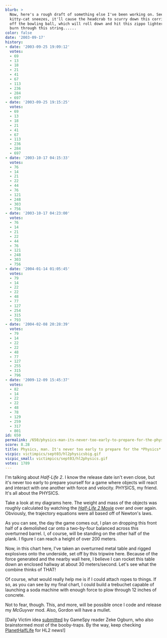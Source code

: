 ```yaml
---
blurb: >
  Now, here's a rough draft of something else I've been working on. See, when the
  kitty-cat sneezes, it'll cause the headcrab to scurry down this corridor, triggering
  off the bowling ball, which will roll down and hit this zippo lighter, which will
  burn through this string......
color: false
date: '2003-09-17'
history:
- date: '2003-09-25 19:09:12'
  votes:
  - 69
  - 13
  - 18
  - 21
  - 41
  - 67
  - 113
  - 236
  - 284
  - 697
- date: '2003-09-25 19:15:25'
  votes:
  - 69
  - 13
  - 18
  - 21
  - 41
  - 67
  - 113
  - 236
  - 284
  - 697
- date: '2003-10-17 04:15:33'
  votes:
  - 76
  - 14
  - 21
  - 22
  - 44
  - 76
  - 121
  - 248
  - 303
  - 756
- date: '2003-10-17 04:23:00'
  votes:
  - 76
  - 14
  - 21
  - 22
  - 44
  - 76
  - 121
  - 248
  - 303
  - 756
- date: '2004-01-14 01:05:45'
  votes:
  - 79
  - 14
  - 22
  - 22
  - 48
  - 77
  - 127
  - 254
  - 315
  - 793
- date: '2004-02-08 20:28:39'
  votes:
  - 79
  - 14
  - 22
  - 22
  - 48
  - 77
  - 127
  - 255
  - 315
  - 796
- date: '2009-12-09 15:45:37'
  votes:
  - 82
  - 14
  - 22
  - 22
  - 48
  - 78
  - 129
  - 259
  - 317
  - 801
id: 650
permalink: /650/physics-man-its-never-too-early-to-prepare-for-the-physics/
score: 8.28
title: Physics, man. It's never too early to prepare for the *Physics*.
vicpic: victimpics/sept03/hl2physicsbig.gif
vicpic_small: victimpics/sept03/hl2physics.gif
votes: 1789
---
```


I'm talking about *Half-Life 2*. I know the release date isn't even
close, but it's never too early to prepare yourself for a game where
objects will react and interact with one another with force and
velocity. PHYSICS, my friend. It's all about the PHYSICS.

Take a look at my diagrams here. The weight and mass of the objects was
roughly calculated by watching the [*Half-Life 2*
Movie](http://web.archive.org/web/20030917000000/http://www.fileplanet.com/files/120000/123983.shtml)
over and over again. Obviously, the trajectory equations were all based
off of Newton's laws.

As you can see, the day the game comes out, I plan on dropping this
front half of a demolished car onto a two-by-four balanced across this
overturned barrel. I, of course, will be standing on the other half of
the plank. I figure I can reach a height of over 200 meters.

Now, in this chart here, I've taken an overturned metal table and rigged
explosives onto the underside, set off by this tripwire here. Because of
the force generated and the nearby wall here, I believe I can rocket
this table down an enclosed hallway at about 30 meters/second. Let's see
what the combine thinks of THAT!

Of course, what would really help me is if I could attach ropes to
things. If so, as you can see by my final chart, I could build a
trebuchet capable of launching a soda machine with enough force to plow
through 12 inches of concrete.

Not to fear, though. This, and more, will be possible once I code and
release my *McGuyver* mod. Also, Gordon will have a mullet.

\[Daily Victim idea
[submitted](http://web.archive.org/web/20030917000000/http://feedback.gamespy.com/)
by GameSpy reader Zeke Ogburn, who also brainstormed most of the
booby-traps. By the way, keep checking
[PlanetHalfLife](http://web.archive.org/web/20030917000000/http://www.planethalflife.com/)
for HL2 news!\]